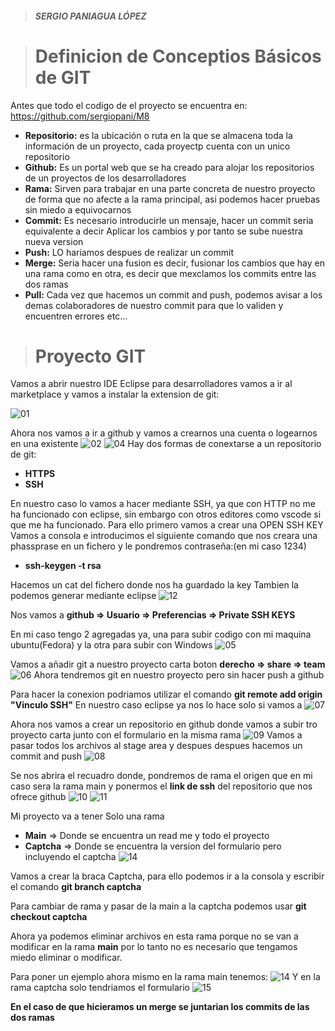 > ##### SERGIO PANIAGUA LÓPEZ

> # Definicion de Conceptios Básicos de GIT
Antes que todo el codigo de el proyecto se encuentra en: https://github.com/sergiopani/M8
+ **Repositorio:** es la ubicación o ruta en la que se almacena toda la información de un proyecto, cada proyectp cuenta con un unico repositorio
+ **Github:** Es un portal web que se ha creado para alojar los repositorios de un proyectos de los desarrolladores
+ **Rama:** Sirven para trabajar en una parte concreta de nuestro proyecto de forma que no afecte a la rama principal, asi podemos hacer pruebas sin miedo a equivocarnos
+ **Commit:** Es necesario introducirle un mensaje, hacer un commit seria equivalente a decir Aplicar los cambios y por tanto se sube nuestra nueva version
+ **Push:** LO hariamos despues de realizar un commit
+ **Merge:** Seria hacer una fusion es decir, fusionar los cambios que hay en una rama como en otra, es decir que mexclamos los commits entre las dos ramas
+ **Pull:** Cada vez que hacemos un commit and push, podemos avisar a los demas colaboradores de nuestro commit para que lo validen y encuentren errores etc...

> # Proyecto GIT
Vamos a abrir nuestro IDE Eclipse para desarrolladores vamos a ir al marketplace y vamos a instalar la extension de git: 

![01](Images/cap01.png)

Ahora nos vamos a ir a github y vamos a crearnos una cuenta o logearnos en una existente
![02](Images/cap02.png)
![04](Images/cap04.png)
Hay dos formas de conextarse a un repositorio de git:
+ **HTTPS**
+ **SSH**

En nuestro caso lo vamos a hacer mediante SSH, ya que con HTTP no me ha funcionado con eclipse, sin embargo con otros editores como vscode si que me ha funcionado.
Para ello primero vamos a crear una OPEN SSH KEY
Vamos a consola e introducimos el siguiente comando que nos creara una phassprase en un fichero y le pondremos contraseña:(en mi caso 1234)

+ **ssh-keygen -t rsa**

Hacemos un cat del fichero donde nos ha guardado la key 
Tambien la podemos generar mediante eclipse
![12](Images/cap12.png)

Nos vamos a **github => Usuario => Preferencias => Private SSH KEYS**

En mi caso tengo 2 agregadas ya, una para subir codigo con mi maquina ubuntu(Fedora) y la otra para subir con Windows
![05](Images/cap05.png)

Vamos a añadir git a nuestro proyecto carta boton **derecho => share => team**
![06](Images/cap06.png)
Ahora tendremos git en nuestro proyecto pero sin hacer push a github

Para hacer la conexion podriamos utilizar el comando **git remote add origin "Vinculo SSH"**
En nuestro caso eclipse ya nos lo hace solo si vamos a 
![07](Images/cap07.png)

Ahora nos vamos a crear un repositorio en github donde vamos a subir tro proyecto carta junto con el formulario en la misma rama
![09](Images/cap09.png)
Vamos a pasar todos los archivos al stage area y despues despues hacemos un commit and push
![08](Images/cap08.png)

Se nos abrira el recuadro donde, pondremos de rama el origen que en mi caso sera la rama main
y ponermos el **link de ssh** del repositorio que nos ofrece github
![10](Images/cap10.png)
![11](Images/cap11.png)

 


Mi proyecto va a tener Solo una rama
+ **Main** => Donde se encuentra un read me y todo el proyecto
+ **Captcha** => Donde se encuentra la version del formulario pero incluyendo el captcha
![14](Images/cap14.png)

Vamos a crear la braca Captcha, para ello podemos ir a la consola y escribir el comando **git branch captcha** 

Para cambiar de rama y pasar de la main a la captcha podemos usar 
**git checkout captcha**

Ahora ya podemos eliminar archivos en esta rama porque no se van a modificar en la rama **main** por lo tanto no es necesario que tengamos miedo eliminar o modificar.

Para poner un ejemplo ahora mismo en la rama main tenemos:
![14](Images/cap14.png)
Y en la rama captcha solo tendriamos el formulario
![15](Images/cap15.png)

**En el caso de que hicieramos un merge se juntarian los commits de las dos ramas**


